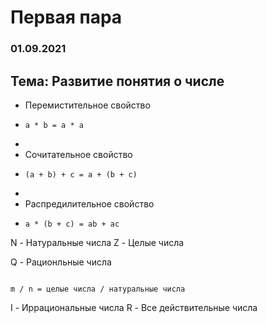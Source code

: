 # Первая пара
### 01.09.2021

## Тема: Развитие понятия о числе

+ Перемистительное свойство
+     a * b = a * a
+     
+ Сочитательное свойство
+     (a + b) + c = a + (b + c)
+     
+ Распредилительное свойство
+     a * (b + c) = ab + ac


N - Натуральные числа
Z - Целые числа

Q - Рационльные числа
~~~

m / n = целые числа / натуральные числа

~~~

I - Иррациональные числа
R - Все действительные числа
